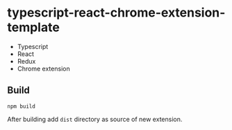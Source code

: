 # typescript-react-chrome-extension-template
 - Typescript
 - React
 - Redux
 - Chrome extension


## Build
```shell script
npm build
```

After building add `dist` directory as source of new extension.
 